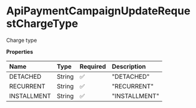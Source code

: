 # ApiPaymentCampaignUpdateRequestChargeType

Charge type

**Properties**

| Name        | Type   | Required | Description   |
| :---------- | :----- | :------- | :------------ |
| DETACHED    | String | ✅       | "DETACHED"    |
| RECURRENT   | String | ✅       | "RECURRENT"   |
| INSTALLMENT | String | ✅       | "INSTALLMENT" |

<!-- This file was generated by liblab | https://liblab.com/ -->
